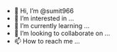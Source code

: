 - 👋 Hi, I’m @sumit966
- 👀 I’m interested in ...
- 🌱 I’m currently learning ...
- 💞️ I’m looking to collaborate on ...
- 📫 How to reach me ...

<!---
sumit966/sumit966 is a ✨ special ✨ repository because its `README.md` (this file) appears on your GitHub profile.
You can click the Preview link to take a look at your changes.
--->
